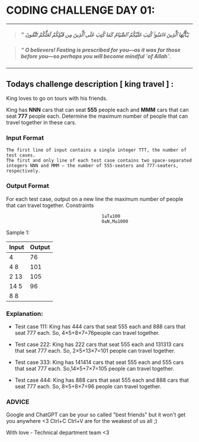 # CODING CHALLENGE DAY 01:
-------------------
> ##### ” يَـٰٓأَيُّهَا ٱلَّذِينَ ءَامَنُوا۟ كُتِبَ عَلَيْكُمُ ٱلصِّيَامُ كَمَا كُتِبَ عَلَى ٱلَّذِينَ مِن قَبْلِكُمْ لَعَلَّكُمْ تَتَّقُونَ

> ##### “  O believers! Fasting is prescribed for you—as it was for those before you—so perhaps you will become mindful ˹of Allah˺. 
---------------------
## 
## Todays challenge description [ king travel ] :

King loves to go on tours with his friends.

King has **NNN** cars that can seat **555** people each and **MMM** cars that can seat **777** people each. Determine the maximum number of people that can travel together in these cars.
### Input Format

    The first line of input contains a single integer TTT, the number of test cases.
    The first and only line of each test case contains two space-separated integers NNN and MMM — the number of 555-seaters and 777-seaters, respectively.

### Output Format

For each test case, output on a new line the maximum number of people that can travel together.
Constraints

                                        1≤T≤100
                                        0≤N,M≤1000 

Sample 1:

| Input | Output |
| ------------- | ------------- |
| 4 |76|
|4 8|101|
|2 13|105|
|14 5|96|
|8 8  | |

### Explanation:

 - Test case 111: King has 444 cars that seat 555 each and 888 cars that seat 777 each. So,  4×5+8×7=76people can travel together.

 - Test case 222: King has 222 cars that seat 555 each and 131313 cars that seat 777 each. So, 2×5+13×7=101 people can travel together.

 - Test case 333: King has 141414 cars that seat 555 each and 555 cars that seat 777 each. So,14×5+7×7=105 people can travel together.

 - Test case 444: King has 888 cars that seat 555 each and 888 cars that seat 777 each. So, 8×5+8×7=96 people can travel together.


### ADVICE 

Google and ChatGPT can be your so called "best friends" but it won't get you anywhere <3 Ctrl+C Ctrl+V are for the weakest of us all ;)

With love - Technical department team <3

